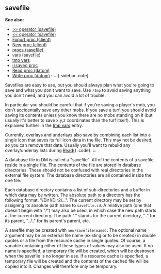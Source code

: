 ## savefile
**See also:**
+   [\>\> operator (savefile)](/ref/savefile/operator/%3e%3e.md) 
+   [\<\< operator (savefile)](/ref/savefile/operator/%3c%3c.md) 
+   [Export proc (client)](/ref/client/proc/Export.md) 
+   [New proc (client)](/ref/client/proc/New.md) 
+   [procs (savefile)](/ref/savefile/proc.md) 
+   [vars (savefile)](/ref/savefile/var.md) 
+   [tmp vars](/ref/var/tmp.md) 
+   [issaved proc](/ref/proc/issaved.md) 
+   [Read proc (datum)](/ref/datum/proc/Read.md) 
+   [Write proc (datum)](/ref/datum/proc/Write.md) 
::+ {.sidebar .note}


Savefiles are easy to use, but you should always plan what
you\'re going to save and what you don\'t want to save. Use `/tmp` to
avoid saving anything you don\'t need, and you can avoid a lot of
trouble. 

In particular you should be careful that if you\'re
saving a player\'s mob, you don\'t accidentally save any other mobs. If
you save a turf, you should avoid saving its contents unless you know
there are no mobs standing on it (but usually it\'s better to save x,y,z
coordinates than the turf itself). This is explained further in the [tmp
vars](/ref/var/tmp.md)  entry. 

Currently, overlays and underlays also
save by combining each list into a single icon that saves its full icon
data in the file. This may not be desired, so you can remove that data.
Usually you\'ll want to rebuild any overlay/underlay lists during
[Read()](/ref/datum/proc/Read.md) .code}.
:::


A database file in DM is called a \"savefile\". All of the
contents of a savefile reside in a single file. The contents of the file
are stored in database directories. These should not be confused with
real directories in the external file system. The database directories
are all contained inside the one file. 

Each database directory
contains a list of sub-directories and a buffer in which data may be
written. The absolute path to a directory has the following format:
\"/Dir1/Dir2/\...\". The current directory may be set by assigning its
absolute path name to `savefile.cd`. A relative path (one that doesn\'t
begin with \"/\") may also be used, in which case the new path starts at
the current directory. The path \".\" stands for the current directory,
\"..\" for its parent, \"../..\" for its parent\'s parent, etc.


A savefile may be created with `new/savefile(name)`. The
optional name argument may be an external file name (existing or to be
created) in double quotes or a file from the resource cache in single
quotes. Of course, a variable containing either of these types of values
may also be used. If no name is specified, a temporary file will be
created, which will be destroyed when the savefile is no longer in use.
If a resource cache is specified, a temporary file will be created and
the contents of the cached file will be copied into it. Changes will
therefore only be temporary.